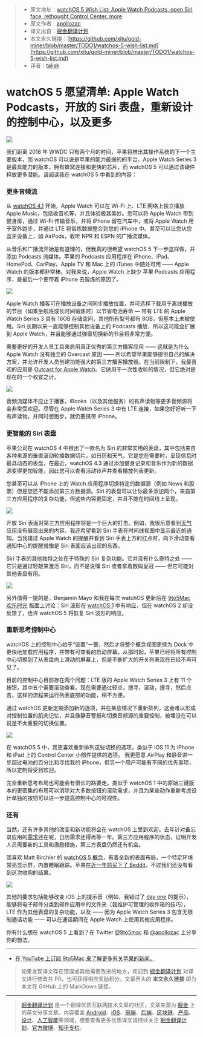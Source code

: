 > * 原文地址：[watchOS 5 Wish List: Apple Watch Podcasts, open Siri face, rethought Control Center, more](https://9to5mac.com/2018/04/04/watchos-5-wish-list/)
> * 原文作者：[apollozac](https://twitter.com/apollozac)
> * 译文出自：[掘金翻译计划](https://github.com/xitu/gold-miner)
> * 本文永久链接：[https://github.com/xitu/gold-miner/blob/master/TODO1/watchos-5-wish-list.md](https://github.com/xitu/gold-miner/blob/master/TODO1/watchos-5-wish-list.md)
> * 译者：[talisk](https://github.com/talisk)

# watchOS 5 愿望清单: Apple Watch Podcasts，开放的 Siri 表盘，重新设计的控制中心，以及更多

![](https://9to5mac.files.wordpress.com/2017/09/apple-watch-series-31.jpg?quality=82&w=1024#038;strip=all&w=1600)

我们距离 2018 年 WWDC 只有两个月的时间，苹果将推出其操作系统的下一个主要版本，而 watchOS 可以说是苹果的能力最弱的的平台。Apple Watch Series 3 是最具能力的版本，拥有蜂窝连接和更快的芯片，而 watchOS 5 可以通过该硬件释放更多潜能。请阅读我在 watchOS 5 中看到的内容：

### 更多音频流

从 [watchOS 4.1](https://9to5mac.com/2017/10/31/watchos-4-1-apple-music-apple-watch/) 开始，Apple Watch 可以在 Wi-Fi 上、LTE 网络上独立播放 Apple Music，包括收音机等，并且体验极其美妙。您可以将 Apple Watch 带到健身房，通过 Wi-Fi 传输音乐，并将 iPhone 留在汽车中，或将 Apple Watch 用于室外跑步，并通过 LTE 将锻炼数据整合到您的 iPhone 中。甚至可以让您从您蓝牙设备上，如 AirPods，收听 NPR 和 ESPN 的广播流媒体。

从音乐和广播流开始是有道理的，但我真的很希望 watchOS 5 下一步这样做，并添加 Podcasts 流媒体。苹果的 Podcasts 应用程序在 iPhone、iPad、HomePod、CarPlay、Apple TV 和 Mac 上的 iTunes 中随处可用 —— Apple Watch 的版本都非常棒。对我来说，Apple Watch 上缺少 苹果 Podcasts 应用程序，是最后一个要带着 iPhone 去锻炼的原因了。

![](https://9to5mac.files.wordpress.com/2018/04/apple-watch-podcasts.png?w=1000&h=436)

Apple Watch 播客可在播放设备之间同步播放位置，并可选择下载用于离线播放的节目（如乘坐航班或长时间锻炼时）以节省电池寿命 — 带有 LTE 的 Apple Watch Series 3 具有 16GB 存储空间，其他所有型号都有 8GB，但基本上未被使用。Siri 长期以来一直能够控制其他设备上的 Podcasts 播放，所以这可能会扩展到 Apple Watch，并且能够通过弹窗切换新的节目将非常方便。

需要更好的开发人员工具来启用真正优秀的第三方播客应用 —— 这就是为什么 Apple Watch 没有独立的 Overcast 原因 —— 所以希望苹果能够提供自己的解决方案，并允许开发人员创建功能强大的第三方播客播放器。在当前限制下，我最喜欢的应用是 [Outcast for Apple Watch](https://9to5mac.com/2018/01/30/outcast-apple-watch-podcast-app/)。它适用于一次性收听的情况，但它绝对是现在的一个权宜之计。

![](https://9to5mac.files.wordpress.com/2017/03/ibooks-now-playing-e1522859883856.jpg?quality=82&strip=all&strip=all)

音频流媒体不应止于播客。iBooks（以及其他服务）的有声读物等更多音频源将会非常受欢迎。尽管在 Apple Watch Series 3 中有 LTE 连接，如果您好好听一下有声读物，并同时想跑步，就仍要携带 iPhone。

### 更智能的 Siri 表盘

苹果公司在 watchOS 4 中推出了一款名为 Siri 的非常实用的表盘，其中包括来自各种来源的垂直滚动轮播数据切片，如日历和天气。它是您在需要时，呈现信息时最具动态的表盘，在最近，watchOS 4.3 通过添加健身记录和音乐作为新的数据源变得更加智能，因此您可以查看活动铃声并查看播放列表更新。

您甚至可以从 iPhone 上的 Watch 应用程序切换特定的数据源（例如 News 和股票）但是您还不能添加第三方数据源。Siri 的表盘可以让你最多添加两个，来自第三方应用程序的复杂功能，但这些内容更固定，并且不能在时间线上呈现。

![](https://9to5mac.files.wordpress.com/2018/04/siri-watch.jpg?quality=82&strip=all&strip=all)

开放 Siri 表面对第三方应用程序将是一个巨大的打击。例如，我很乐意看到[天气](https://geo.itunes.apple.com/cn/app/things-3/id904237743?mt=8&at=10laZc&pt=1118808)应用没有展现出来的内容。我还希望看到 Siri 手表在时间线视图中显示最近的通知。当我错过 Apple Watch 的提醒并看到 Siri 手表上方的红点时，向下滑动查看通知中心的提醒就像是 Siri 表面应该出现的东西。

Siri 手表的其他独特之处在于特殊的 Siri 复杂功能。它并没有什么奇特之处 —— 它只是通过轻敲来激活 Siri，而不是说嘿 Siri 或者拿着数码皇冠 —— 但它可能对其他表盘有用。

![](https://9to5mac.files.wordpress.com/2017/05/siri-watch.jpg?quality=82&strip=all&strip=all)

另外值得一提的是，Benjamin Mayo 和我在每次 watchOS 更新后在 [9to5Mac 欢乐时光](https://9to5mac.com/guides/9to5mac-happy-hour/) 版面上讨论：Siri 波形在 [watchOS 1](https://9to5mac.com/2017/05/17/watchos-4-original-watch-os/) 中有响应，但在 watchOS 2 却没反馈了，也许 watchOS 5 将恢复 Siri 波形的响应。

### 重新思考控制中心

watchOS 上的控制中心始于“设置”一瞥，然后才将整个概念视图更换为 Dock 中更快地加载应用程序，并带有可查看的启动屏幕。从那时起，苹果已经将所有控制中心切换到了从表盘向上滑动的屏幕上，但是不断扩大的开关列表现在已经不再可见了。

目前的控制中心目前存在两个问题：LTE 版的 Apple Watch Series 3 上有 11 个按钮，其中五个需要滚动查看。现在需要通过轻点，搜寻，滚动，搜寻，然后点击，这样的流程来运行列表底部的功能，稍不方便。

通过 watchOS 更新定期添加新的选项，并在某些情况下重新排列，这会难以形成对控制位置的肌肉记忆，并且像静音警报和切换音频源的重要控制，被埋没在可以说是不太重要的切换位置。

![](https://9to5mac.files.wordpress.com/2018/04/control-center-watch.jpg?quality=82&strip=all&strip=all)

在 watchOS 5 中，我更喜欢重新排列这些切换的选项，类似于 iOS 11 为 iPhone 和 iPad 上的 Control Center 小部件提供的选项。 我更愿意 AirPlay 和静音进一步超过电池的百分比和寻找我的 iPhone，但另一个用户可能有不同的优先事项，所以定制将受到欢迎。

完全重新思考布局也可能会有很长的路要走。类似于 watchOS 1 中的原始三键版本的更密集的布局可以消除对大多数按钮的滚动需求，并且为某些动作重新考虑设计单独的按钮可以进一步提高控制中心的可视性。

### 还有

当然，还有许多其他的改变和新功能将会在 watchOS 上受到欢迎。去年针对备忘录应用的[需求](https://9to5mac.com/2017/04/12/wwdc-apple-watch-watchos-4/)还在呢，日历需求还得再等一年。第三方应用程序的状态，证明开发人员需要新的工具和激励措施，第三方表盘仍然还有机会。

我喜欢 Matt Birchler 的 [watchOS 5 概念](https://9to5mac.com/2018/01/16/watchos-5-apple-watch/)，有着全新的表面布局，一个特定环境常亮显示屏，内置睡眠跟踪。苹果在[近一年前买下了 Beddit](https://9to5mac.com/2017/05/09/apple-acquires-popular-apple-watch-sleep-tracking-app-beddit/)，不过我们还没有看到这次收购的结果。

![](https://9to5mac.files.wordpress.com/2018/04/call.png?w=1000&h=468)

其他的要求包括能够改变 iOS 上的提示音（例如，我错过了 [day one](https://9to5mac.com/2015/05/18/apple-watch-review-video/) 的提示），能够将电子邮件分类到邮件应用中的文件夹（我维护可管理的收件箱的技巧），LTE 作为其他表盘的复杂功能，以及 —— 因为 Apple Watch Series 3 包含无限制通话功能 —— 可以在通话期间在 Apple Watch 上使用其他应用程序。

你有什么想在 watchOS 5 上看到？在 Twitter [@9to5mac](https://twitter.com/9to5mac) 和 [@apollozac](https://twitter.com/apollozac) 上分享你的想法。

* * *

* [在 YouTube 上订阅 9to5Mac 来了解更多有关苹果的新闻。](https://www.youtube.com/c/9to5mac?sub_confirmation=1)

> 如果发现译文存在错误或其他需要改进的地方，欢迎到 [掘金翻译计划](https://github.com/xitu/gold-miner) 对译文进行修改并 PR，也可获得相应奖励积分。文章开头的 **本文永久链接** 即为本文在 GitHub 上的 MarkDown 链接。


---

> [掘金翻译计划](https://github.com/xitu/gold-miner) 是一个翻译优质互联网技术文章的社区，文章来源为 [掘金](https://juejin.im) 上的英文分享文章。内容覆盖 [Android](https://github.com/xitu/gold-miner#android)、[iOS](https://github.com/xitu/gold-miner#ios)、[前端](https://github.com/xitu/gold-miner#前端)、[后端](https://github.com/xitu/gold-miner#后端)、[区块链](https://github.com/xitu/gold-miner#区块链)、[产品](https://github.com/xitu/gold-miner#产品)、[设计](https://github.com/xitu/gold-miner#设计)、[人工智能](https://github.com/xitu/gold-miner#人工智能)等领域，想要查看更多优质译文请持续关注 [掘金翻译计划](https://github.com/xitu/gold-miner)、[官方微博](http://weibo.com/juejinfanyi)、[知乎专栏](https://zhuanlan.zhihu.com/juejinfanyi)。
